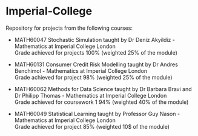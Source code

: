 # Imperial-College

Repository for projects from the following courses:

- MATH60047 Stochastic Simulation taught by Dr Deniz Akyildiz - Mathematics at Imperial College London   
Grade achieved for projects 100% (weighted 25% of the module)

- MATH60131 Consumer Credit Risk Modelling taught by Dr Andres Benchimol - Mathematics at Imperial College London  
Grade achieved for project 98% (weighted 25% of the module)

- MATH60062 Methods for Data Science taught by Dr Barbara Bravi and Dr Philipp Thomas - Mathematics at Imperial College London     
Grade achieved for coursework 1 94% (weighted 40% of the module)

- MATH60049 Statistical Learning taught by Professor Guy Nason - Mathematics at Imperial College London   
Grade achieved for project 85% (weighted 10$ of the module)
